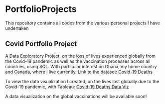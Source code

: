 # PortfolioProjects
This repository contains all codes from the various personal projects I have undertaken

## Covid Portfolio Project
A Data Exploratory Project, on the loss of lives experienced globally from the Covid-19 pandemic as well as the vaccination processes across all countries, using SQL.
With particular interest on Ghana, my home country and Canada, where I live currently. Link to the dataset: [Covid-19 Deaths](https://ourworldindata.org/covid-deaths)

To view the data visualization I created, on the lives lost globally due to the Covid-19 pandemic, with Tableau: [Covid-19 Deaths Data Viz](https://public.tableau.com/views/Covid-19PortfolioProject_16228257633050/Dashboard1?:language=en-US&:display_count=n&:origin=viz_share_link)

A data visualization on the global vaccinations will be available soon!
